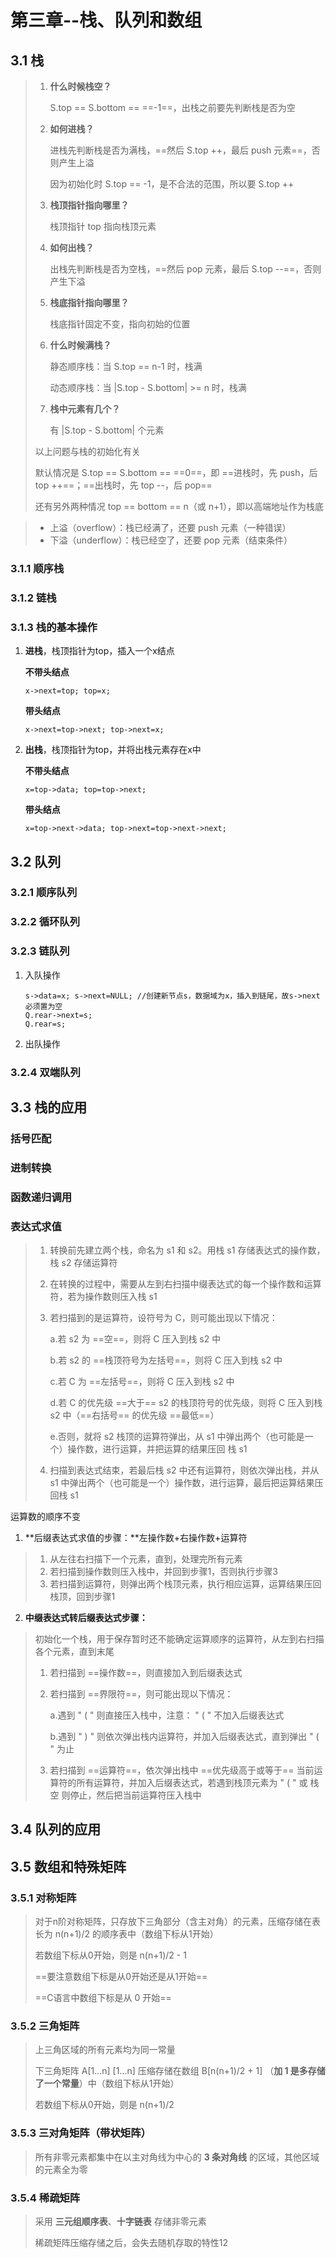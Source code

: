 # 第三章--栈、队列和数组

## 3.1 栈

> 1. **什么时候栈空？**
>
>    S.top == S.bottom == ==-1==，出栈之前要先判断栈是否为空
>
> 2. **如何进栈？**
>
>    进栈先判断栈是否为满栈，==然后 S.top ++，最后 push 元素==，否则产生上溢
>
>    因为初始化时 S.top == -1，是不合法的范围，所以要 S.top ++
>
> 3. **栈顶指针指向哪里？**
>
>    栈顶指针 top 指向栈顶元素
>
> 4. **如何出栈？**
>
>    出栈先判断栈是否为空栈，==然后 pop 元素，最后 S.top --==，否则产生下溢
>
> 5. **栈底指针指向哪里？**
>
>    栈底指针固定不变，指向初始的位置
>
> 6. **什么时候满栈？**
>
>    静态顺序栈：当 S.top == n-1 时，栈满
>
>    动态顺序栈：当 |S.top - S.bottom| >= n 时，栈满
>
> 7. **栈中元素有几个？**
>
>    有 |S.top - S.bottom| 个元素
>
> 以上问题与栈的初始化有关
>
> 默认情况是 S.top == S.bottom == ==0==，即 ==进栈时，先 push，后 top ++==；==出栈时，先 top --，后 pop==
>
> 还有另外两种情况 top == bottom == n（或 n+1），即以高端地址作为栈底

> - 上溢（overflow）：栈已经满了，还要 push 元素（一种错误）
> - 下溢（underflow）：栈已经空了，还要 pop 元素（结束条件）

### 3.1.1 顺序栈

### 3.1.2 链栈

###  3.1.3 栈的基本操作

1. **进栈**，栈顶指针为top，插入一个x结点

   **不带头结点**

   ```
   x->next=top; top=x;
   ```

   **带头结点**

   ```
   x->next=top->next; top->next=x;
   ```

2. **出栈**，栈顶指针为top，并将出栈元素存在x中

   **不带头结点**

   ```
   x=top->data; top=top->next;
   ```

   **带头结点**

   ```
   x=top->next->data; top->next=top->next->next;
   ```

## 3.2 队列

### 3.2.1 顺序队列

### 3.2.2 循环队列

### 3.2.3 链队列

1. 入队操作

   ```
   s->data=x; s->next=NULL;	//创建新节点s，数据域为x，插入到链尾，故s->next必须置为空
   Q.rear->next=s;
   Q.rear=s;
   ```

2. 出队操作

### 3.2.4 双端队列

## 3.3 栈的应用

### 括号匹配

### 进制转换

### 函数递归调用

### 表达式求值

> 1. 转换前先建立两个栈，命名为 s1 和 s2。用栈 s1 存储表达式的操作数，栈 s2 存储运算符
>
> 2. 在转换的过程中，需要从左到右扫描中缀表达式的每一个操作数和运算符，若为操作数则压入栈 s1
>
> 3. 若扫描到的是运算符，设符号为 C，则可能出现以下情况：
>
>    a.若 s2 为 ==空==，则将 C 压入到栈 s2 中
>
>    b.若 s2 的 ==栈顶符号为左括号==，则将 C 压入到栈 s2 中
>
>    c.若 C 为 ==左括号==，则将 C 压入到栈 s2 中
>
>    d.若 C 的优先级 ==大于== s2 的栈顶符号的优先级，则将 C 压入到栈 s2 中（==右括号== 的优先级 ==最低==）
>
>    e.否则，就将 s2 栈顶的运算符弹出，从 s1 中弹出两个（也可能是一个）操作数，进行运算，并把运算的结果压回 栈 s1
>
> 4. 扫描到表达式结束，若最后栈 s2 中还有运算符，则依次弹出栈，并从 s1 中弹出两个（也可能是一个）操作数，进行运算，最后把运算结果压回栈 s1

运算数的顺序不变

1. **后缀表达式求值的步骤：**左操作数+右操作数+运算符

> 1. 从左往右扫描下一个元素，直到，处理完所有元素
> 2. 若扫描到操作数则压入栈中，并回到步骤1，否则执行步骤3
> 3. 若扫描到运算符，则弹出两个栈顶元素，执行相应运算，运算结果压回栈顶，回到步骤1

2. **中缀表达式转后缀表达式步骤：**

> 初始化一个栈，用于保存暂时还不能确定运算顺序的运算符，从左到右扫描各个元素，直到末尾
>
> 1. 若扫描到 ==操作数==，则直接加入到后缀表达式
>
> 2. 若扫描到 ==界限符==，则可能出现以下情况：
>
>    a.遇到 " ( " 则直接压入栈中，注意： " ( " 不加入后缀表达式
>
>    b.遇到 " ) " 则依次弹出栈内运算符，并加入后缀表达式，直到弹出 " ( " 为止
>
> 3. 若扫描到 ==运算符==，依次弹出栈中 ==优先级高于或等于== 当前运算符的所有运算符，并加入后缀表达式，若遇到栈顶元素为 " ( " 或 栈空 则停止，然后把当前运算符压入栈中

## 3.4 队列的应用

## 3.5 数组和特殊矩阵

### 3.5.1 对称矩阵

> 对于n阶对称矩阵，只存放下三角部分（含主对角）的元素，压缩存储在表长为 n(n+1)/2 的顺序表中（数组下标从1开始）
>
>  若数组下标从0开始，则是 n(n+1)/2 - 1
>
> ==要注意数组下标是从0开始还是从1开始==
>
> ==C语言中数组下标是从 0 开始==

### 3.5.2 三角矩阵

> 上三角区域的所有元素均为同一常量
>
> 下三角矩阵 A[1...n] [1...n] 压缩存储在数组 B[n(n+1)/2 + 1] （**加 1 是多存储了一个常量**）中（数组下标从1开始）
>
> 若数组下标从0开始，则是 n(n+1)/2 

### 3.5.3 三对角矩阵（带状矩阵）

> 所有非零元素都集中在以主对角线为中心的 **3 条对角线** 的区域，其他区域的元素全为零

### 3.5.4 稀疏矩阵

> 采用 **三元组顺序表**、**十字链表** 存储非零元素
>
> 稀疏矩阵压缩存储之后，会失去随机存取的特性12